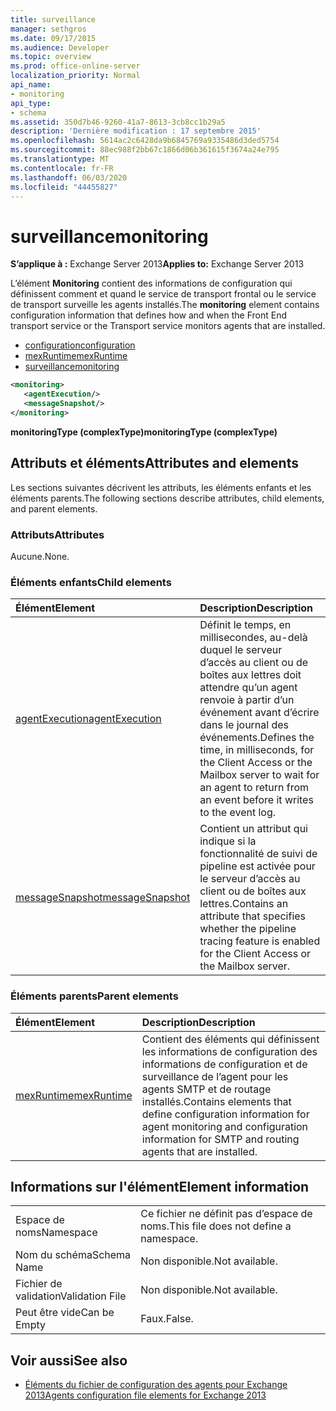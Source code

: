 ```yaml
---
title: surveillance
manager: sethgros
ms.date: 09/17/2015
ms.audience: Developer
ms.topic: overview
ms.prod: office-online-server
localization_priority: Normal
api_name:
- monitoring
api_type:
- schema
ms.assetid: 350d7b46-9260-41a7-8613-3cb8cc1b29a5
description: 'Dernière modification : 17 septembre 2015'
ms.openlocfilehash: 5614ac2c6428da9b6845769a9335486d3ded5754
ms.sourcegitcommit: 88ec988f2bb67c1866d06b361615f3674a24e795
ms.translationtype: MT
ms.contentlocale: fr-FR
ms.lasthandoff: 06/03/2020
ms.locfileid: "44455827"
---
```

# <a name="monitoring"></a><span data-ttu-id="9ff2d-103">surveillance</span><span class="sxs-lookup"><span data-stu-id="9ff2d-103">monitoring</span></span>
  
<span data-ttu-id="9ff2d-104">**S’applique à :** Exchange Server 2013</span><span class="sxs-lookup"><span data-stu-id="9ff2d-104">**Applies to:** Exchange Server 2013</span></span>
  
<span data-ttu-id="9ff2d-105">L’élément **Monitoring** contient des informations de configuration qui définissent comment et quand le service de transport frontal ou le service de transport surveille les agents installés.</span><span class="sxs-lookup"><span data-stu-id="9ff2d-105">The **monitoring** element contains configuration information that defines how and when the Front End transport service or the Transport service monitors agents that are installed.</span></span> 
  
- [<span data-ttu-id="9ff2d-106">configuration</span><span class="sxs-lookup"><span data-stu-id="9ff2d-106">configuration</span></span>](configuration.md)  
- [<span data-ttu-id="9ff2d-107">mexRuntime</span><span class="sxs-lookup"><span data-stu-id="9ff2d-107">mexRuntime</span></span>](mexruntime.md)  
- [<span data-ttu-id="9ff2d-108">surveillance</span><span class="sxs-lookup"><span data-stu-id="9ff2d-108">monitoring</span></span>](monitoring.md)
  
```XML
<monitoring>
   <agentExecution/>
   <messageSnapshot/>
</monitoring>
```

<span data-ttu-id="9ff2d-109">**monitoringType (complexType)**</span><span class="sxs-lookup"><span data-stu-id="9ff2d-109">**monitoringType (complexType)**</span></span>

## <a name="attributes-and-elements"></a><span data-ttu-id="9ff2d-110">Attributs et éléments</span><span class="sxs-lookup"><span data-stu-id="9ff2d-110">Attributes and elements</span></span>

<span data-ttu-id="9ff2d-111">Les sections suivantes décrivent les attributs, les éléments enfants et les éléments parents.</span><span class="sxs-lookup"><span data-stu-id="9ff2d-111">The following sections describe attributes, child elements, and parent elements.</span></span>
  
### <a name="attributes"></a><span data-ttu-id="9ff2d-112">Attributs</span><span class="sxs-lookup"><span data-stu-id="9ff2d-112">Attributes</span></span>

<span data-ttu-id="9ff2d-113">Aucune.</span><span class="sxs-lookup"><span data-stu-id="9ff2d-113">None.</span></span>
  
### <a name="child-elements"></a><span data-ttu-id="9ff2d-114">Éléments enfants</span><span class="sxs-lookup"><span data-stu-id="9ff2d-114">Child elements</span></span>

|<span data-ttu-id="9ff2d-115">**Élément**</span><span class="sxs-lookup"><span data-stu-id="9ff2d-115">**Element**</span></span>|<span data-ttu-id="9ff2d-116">**Description**</span><span class="sxs-lookup"><span data-stu-id="9ff2d-116">**Description**</span></span>|
|:-----|:-----|
|[<span data-ttu-id="9ff2d-117">agentExecution</span><span class="sxs-lookup"><span data-stu-id="9ff2d-117">agentExecution</span></span>](agentexecution.md) <br/> |<span data-ttu-id="9ff2d-118">Définit le temps, en millisecondes, au-delà duquel le serveur d’accès au client ou de boîtes aux lettres doit attendre qu’un agent renvoie à partir d’un événement avant d’écrire dans le journal des événements.</span><span class="sxs-lookup"><span data-stu-id="9ff2d-118">Defines the time, in milliseconds, for the Client Access or the Mailbox server to wait for an agent to return from an event before it writes to the event log.</span></span>  <br/> |
|[<span data-ttu-id="9ff2d-119">messageSnapshot</span><span class="sxs-lookup"><span data-stu-id="9ff2d-119">messageSnapshot</span></span>](messagesnapshot.md) <br/> |<span data-ttu-id="9ff2d-120">Contient un attribut qui indique si la fonctionnalité de suivi de pipeline est activée pour le serveur d’accès au client ou de boîtes aux lettres.</span><span class="sxs-lookup"><span data-stu-id="9ff2d-120">Contains an attribute that specifies whether the pipeline tracing feature is enabled for the Client Access or the Mailbox server.</span></span>  <br/> |
   
### <a name="parent-elements"></a><span data-ttu-id="9ff2d-121">Éléments parents</span><span class="sxs-lookup"><span data-stu-id="9ff2d-121">Parent elements</span></span>

|<span data-ttu-id="9ff2d-122">**Élément**</span><span class="sxs-lookup"><span data-stu-id="9ff2d-122">**Element**</span></span>|<span data-ttu-id="9ff2d-123">**Description**</span><span class="sxs-lookup"><span data-stu-id="9ff2d-123">**Description**</span></span>|
|:-----|:-----|
|[<span data-ttu-id="9ff2d-124">mexRuntime</span><span class="sxs-lookup"><span data-stu-id="9ff2d-124">mexRuntime</span></span>](mexruntime.md) <br/> |<span data-ttu-id="9ff2d-125">Contient des éléments qui définissent les informations de configuration des informations de configuration et de surveillance de l’agent pour les agents SMTP et de routage installés.</span><span class="sxs-lookup"><span data-stu-id="9ff2d-125">Contains elements that define configuration information for agent monitoring and configuration information for SMTP and routing agents that are installed.</span></span>  <br/> |
   
## <a name="element-information"></a><span data-ttu-id="9ff2d-126">Informations sur l'élément</span><span class="sxs-lookup"><span data-stu-id="9ff2d-126">Element information</span></span>

|||
|:-----|:-----|
|<span data-ttu-id="9ff2d-127">Espace de noms</span><span class="sxs-lookup"><span data-stu-id="9ff2d-127">Namespace</span></span>  <br/> |<span data-ttu-id="9ff2d-128">Ce fichier ne définit pas d’espace de noms.</span><span class="sxs-lookup"><span data-stu-id="9ff2d-128">This file does not define a namespace.</span></span>  <br/> |
|<span data-ttu-id="9ff2d-129">Nom du schéma</span><span class="sxs-lookup"><span data-stu-id="9ff2d-129">Schema Name</span></span>  <br/> |<span data-ttu-id="9ff2d-130">Non disponible.</span><span class="sxs-lookup"><span data-stu-id="9ff2d-130">Not available.</span></span>  <br/> |
|<span data-ttu-id="9ff2d-131">Fichier de validation</span><span class="sxs-lookup"><span data-stu-id="9ff2d-131">Validation File</span></span>  <br/> |<span data-ttu-id="9ff2d-132">Non disponible.</span><span class="sxs-lookup"><span data-stu-id="9ff2d-132">Not available.</span></span>  <br/> |
|<span data-ttu-id="9ff2d-133">Peut être vide</span><span class="sxs-lookup"><span data-stu-id="9ff2d-133">Can be Empty</span></span>  <br/> |<span data-ttu-id="9ff2d-134">Faux.</span><span class="sxs-lookup"><span data-stu-id="9ff2d-134">False.</span></span>  <br/> |
   
## <a name="see-also"></a><span data-ttu-id="9ff2d-135">Voir aussi</span><span class="sxs-lookup"><span data-stu-id="9ff2d-135">See also</span></span>

- [<span data-ttu-id="9ff2d-136">Éléments du fichier de configuration des agents pour Exchange 2013</span><span class="sxs-lookup"><span data-stu-id="9ff2d-136">Agents configuration file elements for Exchange 2013</span></span>](agents-configuration-file-elements-for-exchange-2013.md)


